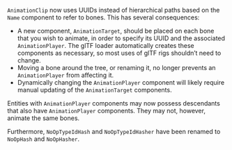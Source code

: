 `AnimationClip` now uses UUIDs instead of hierarchical paths based on the `Name` component to refer to bones. This has several consequences:

- A new component, `AnimationTarget`, should be placed on each bone that you wish to animate, in order to specify its UUID and the associated `AnimationPlayer`. The glTF loader automatically creates these components as necessary, so most uses of glTF rigs shouldn’t need to change.
- Moving a bone around the tree, or renaming it, no longer prevents an `AnimationPlayer` from affecting it.
- Dynamically changing the `AnimationPlayer` component will likely require manual updating of the `AnimationTarget` components.

Entities with `AnimationPlayer` components may now possess descendants that also have `AnimationPlayer` components. They may not, however, animate the same bones.

Furthermore, `NoOpTypeIdHash` and `NoOpTypeIdHasher` have been renamed to `NoOpHash` and `NoOpHasher`.
